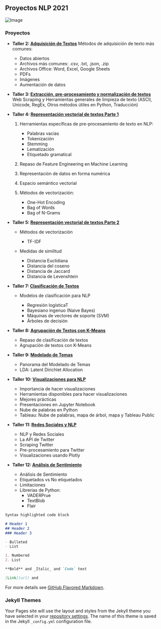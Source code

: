 ## Proyectos NLP 2021

![Image](https://www.memesmonkey.com/images/memesmonkey/50/5024f16be041ff0cbea269f321b7fb0d.jpeg)

### Proyectos

* **Taller 2: [Adquisición de Textos](https://github.com/Danilo0221/NLP/blob/main/Taller2.ipynb)** Métodos de adquisición de texto más comunes:

    - Datos abiertos
    - Archivos más comunes: .csv, .txt, .json, .zip
    - Archivos Office: Word, Excel, Google Sheets
    - PDFs
    - Imágenes
    - Aumentación de datos 
    
* **Taller 3: [Extracción, pre-procesamiento y normalización de textos](https://github.com/Danilo0221/NLP/blob/main/Taller3_WebScraping.ipynb)** Web Scraping y Herramientas generales de limpieza de texto (ASCII, Unicode, RegEx, Otros métodos útiles en Python, Traducción)

* **Taller 4: [Representación vectorial de textos Parte 1](https://github.com/Danilo0221/NLP/blob/main/Taller4_Solucion.ipynb)**

    1. Herramientas específicas de pre-procesamiento de texto en NLP:
   
        - Palabras vacías
        - Tokenización
        - Stemming
        - Lematización
        - Etiquetado gramatical
    2. Repaso de Feature Engineering en Machine Learning
    3. Representación de datos en forma numérica
    4. Espacio semántico vectorial
    5. Métodos de vectorización:
    
         - One-Hot Encoding
         - Bag of Words
         - Bag of N-Grams

* **Taller 5: [Representación vectorial de textos Parte 2](https://github.com/Danilo0221/NLP/blob/main/Taller5_Solucion.ipynb)**

    - Métodos de vectorización
    
        - TF-IDF
    - Medidas de similitud
    
        - Distancia Euclidiana
        - Distancia del coseno
        - Distancia de Jaccard
        - Distancia de Levenshtein

* **Taller 7: [Clasificación de Textos](https://github.com/Danilo0221/NLP/blob/main/taller7_Danilo.ipynb)**

    - Modelos de clasificación para NLP
    
      - Regresión logísticaT
      - Bayesiano ingenuo (Naive Bayes)
      - Máquinas de vectores de soporte (SVM)
      - Árboles de decisión

* **Taller 8: [Agrupación de Textos con K-Means](https://github.com/Danilo0221/NLP/blob/main/taller8_Danilo.ipynb)**

    - Repaso de clasificación de textos
    - Agrupación de textos con K-Means

* **Taller 9: [Modelado de Temas](https://github.com/Danilo0221/NLP/blob/main/taller9_Danilo.ipynb)**

    - Panorama del Modelado de Temas
    - LDA: Latent Dirichlet Allocation

* **Taller 10: [Visualizaciones para NLP](https://github.com/Danilo0221/NLP/blob/main/Taller10_Danilo.ipynb)**

    - Importancia de hacer visualizaciones
    - Herramientas disponibles para hacer visualizaciones
    - Mejores prácticas
    - Presentaciones en Jupyter Notebook
    - Nube de palabras en Python
    - Tableau: Nube de palabras, mapa de árbol, mapa y Tableau Public

* **Taller 11: [Redes Sociales y NLP](https://github.com/Danilo0221/NLP/blob/main/taller11.ipynb)**

    - NLP y Redes Sociales
    - La API de Twitter
    - Scraping Twitter
    - Pre-procesamiento para Twitter
    - Visualizaciones usando Plotly

* **Taller 12: [Análisis de Sentimiento](https://github.com/Danilo0221/NLP/blob/main/taller12.ipynb)**

    * Análisis de Sentimiento
    * Etiquetados vs No etiquetados
    * Limitaciones
    * Librerias de Python:
      - VADERPrue
      - TextBlob
      - Flair

```markdown
Syntax highlighted code block

# Header 1
## Header 2
### Header 3

- Bulleted
- List

1. Numbered
2. List

**Bold** and _Italic_ and `Code` text

[Link](url) and
```

For more details see [GitHub Flavored Markdown](https://guides.github.com/features/mastering-markdown/).

### Jekyll Themes

Your Pages site will use the layout and styles from the Jekyll theme you have selected in your [repository settings](https://github.com/Danilo0221/NLP/settings/pages). The name of this theme is saved in the Jekyll `_config.yml` configuration file.

